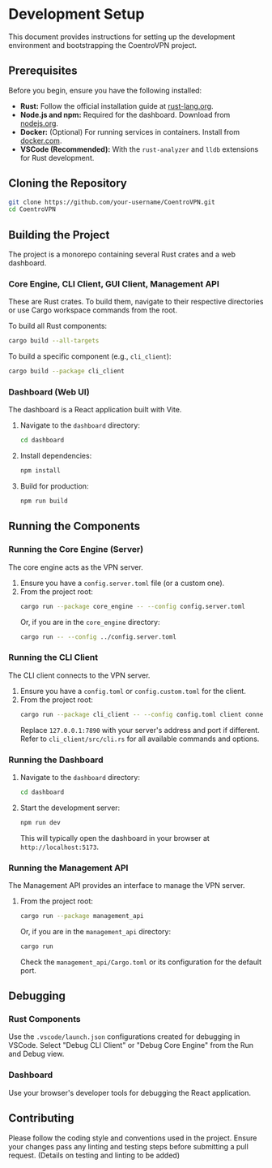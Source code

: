 # Development Setup

This document provides instructions for setting up the development environment and bootstrapping the CoentroVPN project.

## Prerequisites

Before you begin, ensure you have the following installed:

*   **Rust:** Follow the official installation guide at [rust-lang.org](https://www.rust-lang.org/tools/install).
*   **Node.js and npm:** Required for the dashboard. Download from [nodejs.org](https://nodejs.org/).
*   **Docker:** (Optional) For running services in containers. Install from [docker.com](https://www.docker.com/get-started).
*   **VSCode (Recommended):** With the `rust-analyzer` and `lldb` extensions for Rust development.

## Cloning the Repository

```bash
git clone https://github.com/your-username/CoentroVPN.git
cd CoentroVPN
```

## Building the Project

The project is a monorepo containing several Rust crates and a web dashboard.

### Core Engine, CLI Client, GUI Client, Management API

These are Rust crates. To build them, navigate to their respective directories or use Cargo workspace commands from the root.

To build all Rust components:

```bash
cargo build --all-targets
```

To build a specific component (e.g., `cli_client`):

```bash
cargo build --package cli_client
```

### Dashboard (Web UI)

The dashboard is a React application built with Vite.

1.  Navigate to the `dashboard` directory:
    ```bash
    cd dashboard
    ```
2.  Install dependencies:
    ```bash
    npm install
    ```
3.  Build for production:
    ```bash
    npm run build
    ```

## Running the Components

### Running the Core Engine (Server)

The core engine acts as the VPN server.

1.  Ensure you have a `config.server.toml` file (or a custom one).
2.  From the project root:
    ```bash
    cargo run --package core_engine -- --config config.server.toml
    ```
    Or, if you are in the `core_engine` directory:
    ```bash
    cargo run -- --config ../config.server.toml
    ```

### Running the CLI Client

The CLI client connects to the VPN server.

1.  Ensure you have a `config.toml` or `config.custom.toml` for the client.
2.  From the project root:
    ```bash
    cargo run --package cli_client -- --config config.toml client connect --server-addr 127.0.0.1:7890
    ```
    Replace `127.0.0.1:7890` with your server's address and port if different.
    Refer to `cli_client/src/cli.rs` for all available commands and options.

### Running the Dashboard

1.  Navigate to the `dashboard` directory:
    ```bash
    cd dashboard
    ```
2.  Start the development server:
    ```bash
    npm run dev
    ```
    This will typically open the dashboard in your browser at `http://localhost:5173`.

### Running the Management API

The Management API provides an interface to manage the VPN server.

1.  From the project root:
    ```bash
    cargo run --package management_api
    ```
    Or, if you are in the `management_api` directory:
    ```bash
    cargo run
    ```
    Check the `management_api/Cargo.toml` or its configuration for the default port.

## Debugging

### Rust Components

Use the `.vscode/launch.json` configurations created for debugging in VSCode.
Select "Debug CLI Client" or "Debug Core Engine" from the Run and Debug view.

### Dashboard

Use your browser's developer tools for debugging the React application.

## Contributing

Please follow the coding style and conventions used in the project.
Ensure your changes pass any linting and testing steps before submitting a pull request.
(Details on testing and linting to be added)
